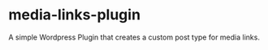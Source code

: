 media-links-plugin
==================

A simple Wordpress Plugin that creates a custom post type for media links.

